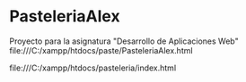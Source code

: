 # PasteleriaAlex
Proyecto para la asignatura "Desarrollo de Aplicaciones Web"
file:///C:/xampp/htdocs/paste/PasteleriaAlex.html



file:///C:/xampp/htdocs/pasteleria/index.html

